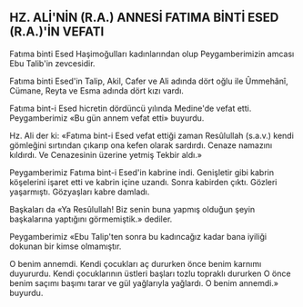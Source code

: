 ## HZ. ALİ'NİN (R.A.) ANNESİ FATIMA BİNTİ ESED (R.A.)'İN VEFATI

Fatıma binti Esed Haşimoğulları kadınların­dan olup Peygamberimizin amcası Ebu Talib'in
zevcesidir.

Fatıma binti Esed'in Talip, Akil, Cafer ve Ali adında dört oğlu ile Ûmmehânî, Cümane, Reyta ve Esma adında dört kızı vardı.

Fatıma bint-i Esed hicretin dördüncü yılın­da Medine'de vefat etti. Peygamberimiz «Bu gün annem vefat etti» buyurdu.

Hz. Ali der ki: «Fatıma bint-i Esed vefat et­tiği zaman Resûlullah (s.a.v.) kendi gömleğini sırtından çıkarıp ona kefen olarak sardırdı. Cenaze namazını kıldırdı. Ve Cenazesinin üzerine yetmiş Tekbir aldı.»

Peygamberimiz Fatıma bint-i Esed'in kabrine indi. Genişletir gibi kabrin köşelerini işaret etti ve kabrin içine uzandı. Sonra kabirden çıktı. Göz­leri yaşarmıştı. Gözyaşları kabre damladı.

Başkaları da «Ya Resûlullah! Biz senin buna yapmış olduğun şeyin başkalarına yaptığını gör­memiştik.» dediler.

Peygamberimiz «Ebu Talip'ten sonra bu ka­dıncağız kadar bana iyiliği dokunan bir kimse olmamıştır.

O benim annemdi. Kendi çocukları aç durur­ken önce benim karnımı duyururdu. Kendi çocuklarının üstleri başları tozlu topraklı dururken O önce benim saçımı başımı tarar ve gül yağlarıyla yağlardı. O benim annemdi.» buyurdu.
